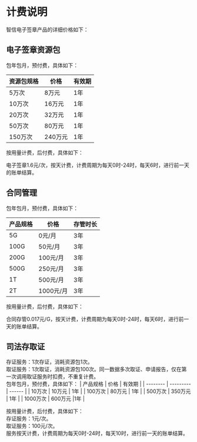 # 计费说明
智信电子签章产品的详细价格如下：


## 电子签章资源包
包年包月，预付费，具体如下：

| 资源包规格 | 价格      | 有效期 |
| ---------- | --------- | ------ |
| 5万次    | 8万元   | 1年   |
| 10万次   | 16万元  | 1年   |
| 20万次   | 32万元  | 1年   |
| 50万次   | 80万元  | 1年   |
| 150万次  | 240万元 | 1年   |

按用量计费，后付费，具体如下：

电子签章1.6元/次，按天计费，计费周期为每天0时-24时，每天6时，进行前一天的账单结算。

## 合同管理

包年包月，预付费，具体如下：

| 产品规格 | 价格      | 存管时长 |
| -------- | --------- | ------ |
| 5G       | 0元/月    | 3年    |
| 100G     | 50元/月   | 3年    |
| 200G     | 100元/月  | 3年    |
| 500G     | 250元/月  | 3年    |
| 1T       | 500元/月  | 3年    |
| 2T       | 1000元/月 | 3年    |

按用量计费，后付费，具体如下：

合同存管0.017元/G，按天计费，计费周期为每天0时-24时，每天6时，进行前一天的账单结算。

## 司法存取证

存证服务：1次存证，消耗资源包1次。<br>
取证服务：1次取证，消耗资源包100次。同一数据多次取证、申请报告，仅在第一次调用取证服务时扣费，不重复计费。<br>
包年包月，预付费，具体如下：
| 产品规格 | 价格      | 有效期 |
| -------- | --------- | ------ |
| 10万次       | 10万元    | 1年    |
| 100万次     | 80万元   | 1年    |
| 500万次     | 350万元  | 1年    |
| 1000万次     | 600万元  |1年    |


按用量计费，后付费，具体如下：<br>
存证服务：1元/次。<br>
取证服务：100元/次。<br>
服务按天计费，计费周期为每天0时-24时，每天10时，进行前一天的账单结算。
